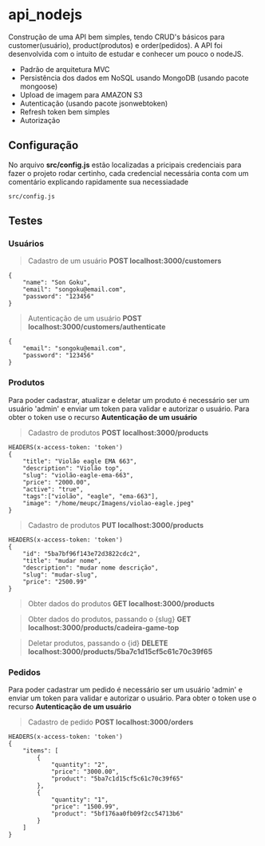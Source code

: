 # api_nodejs

Construção de uma API bem simples, tendo CRUD's básicos para customer(usuário), product(produtos) e order(pedidos).
A API foi desenvolvida com o intuito de estudar e conhecer um pouco o nodeJS.

* Padrão de arquitetura MVC
* Persistência dos dados em NoSQL usando MongoDB (usando pacote  mongoose)
* Upload de imagem para AMAZON S3
* Autenticação (usando pacote jsonwebtoken)
* Refresh token bem simples
* Autorização

## Configuração

No arquivo  **src/config.js** estão localizadas a pricipais credenciais para fazer o projeto rodar certinho, cada credencial necessária conta com um comentário explicando rapidamente sua necessiadade

```
src/config.js
```


## Testes
### Usuários
>Cadastro de um usuário **POST localhost:3000/customers**
```
{
	"name": "Son Goku",
	"email": "songoku@email.com",
	"password": "123456"
}

```

>Autenticação de um usuário **POST localhost:3000/customers/authenticate**
```
{
	"email": "songoku@email.com",
	"password": "123456"
}

```
### Produtos
Para poder cadastrar, atualizar e deletar um produto é necessário ser um usuário 'admin' e enviar um token para validar e autorizar o usuário. Para obter o token use o recurso **Autenticação de um usuário**

>Cadastro de produtos **POST localhost:3000/products**
```
HEADERS(x-access-token: 'token')
{
	"title": "Violão eagle EMA 663",
	"description": "Violão top",
	"slug": "violão-eagle-ema-663",
	"price": "2000.00",
	"active": "true",
	"tags":["violão", "eagle", "ema-663"],
	"image": "/home/meupc/Imagens/violao-eagle.jpeg"
}

```

>Cadastro de produtos **PUT localhost:3000/products**
```
HEADERS(x-access-token: 'token')
{
	"id": "5ba7bf96f143e72d3822cdc2",
	"title": "mudar nome",
	"description": "mudar nome descrição",
	"slug": "mudar-slug",
	"price": "2500.99"
}

```
>Obter dados do produtos **GET localhost:3000/products**

>Obter dados do produtos, passando o {slug} **GET localhost:3000/products/cadeira-game-top**

>Deletar produtos, passando o {id} **DELETE localhost:3000/products/5ba7c1d15cf5c61c70c39f65**


### Pedidos
Para poder cadastrar um pedido é necessário ser um usuário 'admin' e enviar um token para validar e autorizar o usuário. Para obter o token use o recurso **Autenticação de um usuário**

>Cadastro de pedido **POST localhost:3000/orders**
```
HEADERS(x-access-token: 'token')
{
	"items": [
		{
			"quantity": "2",
			"price": "3000.00",
			"product": "5ba7c1d15cf5c61c70c39f65"
		},
		{
			"quantity": "1",
			"price": "1500.99",
			"product": "5bf176aa0fb09f2cc54713b6"
		}
	]
}

```
